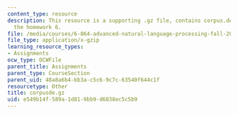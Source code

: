 ```yaml
---
content_type: resource
description: This resource is a supporting .gz file, contains corpus.de.txt file for
  the homework 6.
file: /media/courses/6-864-advanced-natural-language-processing-fall-2005/e549b14f589a1d819bb9d6838ec5c5b9_corpusde.gz
file_type: application/x-gzip
learning_resource_types:
- Assignments
ocw_type: OCWFile
parent_title: Assignments
parent_type: CourseSection
parent_uid: 48a8a6b4-bb3a-c5c6-9c7c-63540f644c1f
resourcetype: Other
title: corpusde.gz
uid: e549b14f-589a-1d81-9bb9-d6838ec5c5b9
---
```

